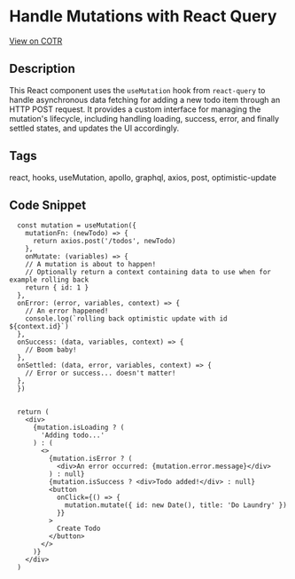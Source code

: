 # Handle Mutations with React Query

[View on COTR](https://cotr.dev/snippet/327)

## Description
This React component uses the `useMutation` hook from `react-query` to handle asynchronous data fetching for adding a new todo item through an HTTP POST request. It provides a custom interface for managing the mutation's lifecycle, including handling loading, success, error, and finally settled states, and updates the UI accordingly.

## Tags
react, hooks, useMutation, apollo, graphql, axios, post, optimistic-update

## Code Snippet
```
  const mutation = useMutation({
    mutationFn: (newTodo) => {
      return axios.post('/todos', newTodo)
    },
    onMutate: (variables) => {
    // A mutation is about to happen!
    // Optionally return a context containing data to use when for example rolling back
    return { id: 1 }
  },
  onError: (error, variables, context) => {
    // An error happened!
    console.log(`rolling back optimistic update with id ${context.id}`)
  },
  onSuccess: (data, variables, context) => {
    // Boom baby!
  },
  onSettled: (data, error, variables, context) => {
    // Error or success... doesn't matter!
  },
  })


  return (
    <div>
      {mutation.isLoading ? (
        'Adding todo...'
      ) : (
        <>
          {mutation.isError ? (
            <div>An error occurred: {mutation.error.message}</div>
          ) : null}
          {mutation.isSuccess ? <div>Todo added!</div> : null}
          <button
            onClick={() => {
              mutation.mutate({ id: new Date(), title: 'Do Laundry' })
            }}
          >
            Create Todo
          </button>
        </>
      )}
    </div>
  )
```
